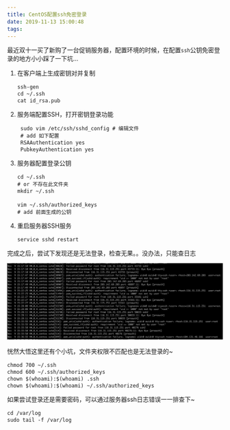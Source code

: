 ```yaml
---
title: CentOS配置ssh免密登录
date: 2019-11-13 15:00:48
tags:
---
```


最近双十一买了新购了一台促销服务器，配置环境的时候，在配置`ssh`公钥免密登录的地方小小踩了一下坑...

<!--more-->

1. 在客户端上生成密钥对并复制
   ```shell
   ssh-gen
   cd ~/.ssh 
   cat id_rsa.pub
   ```

2. 服务端配置SSH，打开密钥登录功能
   ```shell
    sudo vim /etc/ssh/sshd_config # 编辑文件
    # add 如下配置
    RSAAuthentication yes
    PubkeyAuthentication yes
    ```

3. 服务器配置登录公钥
   ```shell
   cd ~/.ssh 
   # or 不存在此文件夹
   mkdir ~/.ssh

   vim ~/.ssh/authorized_keys
   # add 前面生成的公钥
   ```

4. 重启服务器SSH服务
   ```shell
   service sshd restart
   ```

完成之后，尝试下发现还是无法登录，检查无果。。没办法，只能查日志

![avatar](ssh/ssh-login-error.jpg)

恍然大悟这里还有个小坑，文件夹权限不匹配也是无法登录的~

```
chmod 700 ~/.ssh
chmod 600 ~/.ssh/authorized_keys
chown $(whoami):$(whoami) .ssh
chown $(whoami):$(whoami) ~/.ssh/authorized_keys
```


如果尝试登录还是需要密码，可以通过服务器ssh日志错误一一排查下~

```shell
cd /var/log
sudo tail -f /var/log
```